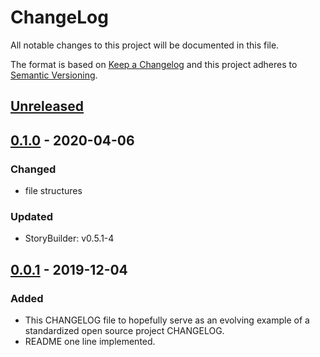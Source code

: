 # ChangeLog
All notable changes to this project will be documented in this file.

The format is based on [Keep a Changelog](http://keepachangelog.com/en/1.0.0/)
and this project adheres to [Semantic Versioning](http://semver.org/spec/v2.0.0.html).

## [Unreleased]

## [0.1.0] - 2020-04-06
### Changed
- file structures
### Updated
- StoryBuilder: v0.5.1-4

## [0.0.1] - 2019-12-04
### Added
- This CHANGELOG file to hopefully serve as an evolving example of a standardized open source project CHANGELOG.
- README one line implemented.

[Unreleased]: https://github.com/My-Novel-Management/cblt205-walkstepcompare/v0.1.0...HEAD
[0.1.0]: https://github.com/My-Novel-Management/cblt205-walkstep/releases/v0.1.0
[0.0.1]: https://github.com/My-Novel-Management/cblt205-walkstep/releases/v0.0.1
